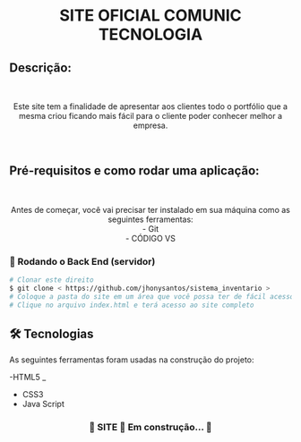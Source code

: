 <br/><br/>
<h1 align="center">SITE OFICIAL COMUNIC TECNOLOGIA</h1>

##  Descrição:
<br>
<p align="center">Este site tem a finalidade de apresentar aos clientes todo o portfólio que a mesma criou
ficando mais fácil para o cliente poder conhecer melhor a empresa.</p>
<br>

##  Pré-requisitos e como rodar uma aplicação:
<br>
<p align="center">Antes de começar, você vai precisar ter instalado em sua máquina como as seguintes ferramentas:<br>
- Git<br>
- CÓDIGO VS</p>

###  🎲 Rodando o Back End (servidor)
```bash
# Clonar este direito
$ git clone < https://github.com/jhonysantos/sistema_inventario >
# Coloque a pasta do site em um área que você possa ter de fácil acesso
# Clique no arquivo index.html e terá acesso ao site completo
```
##  🛠 Tecnologias

As seguintes ferramentas foram usadas na construção do projeto:

-HTML5 _
- CSS3
- Java Script

<h3 align="center">
	🚧 SITE 🚀 Em construção... 🚧
</h3>